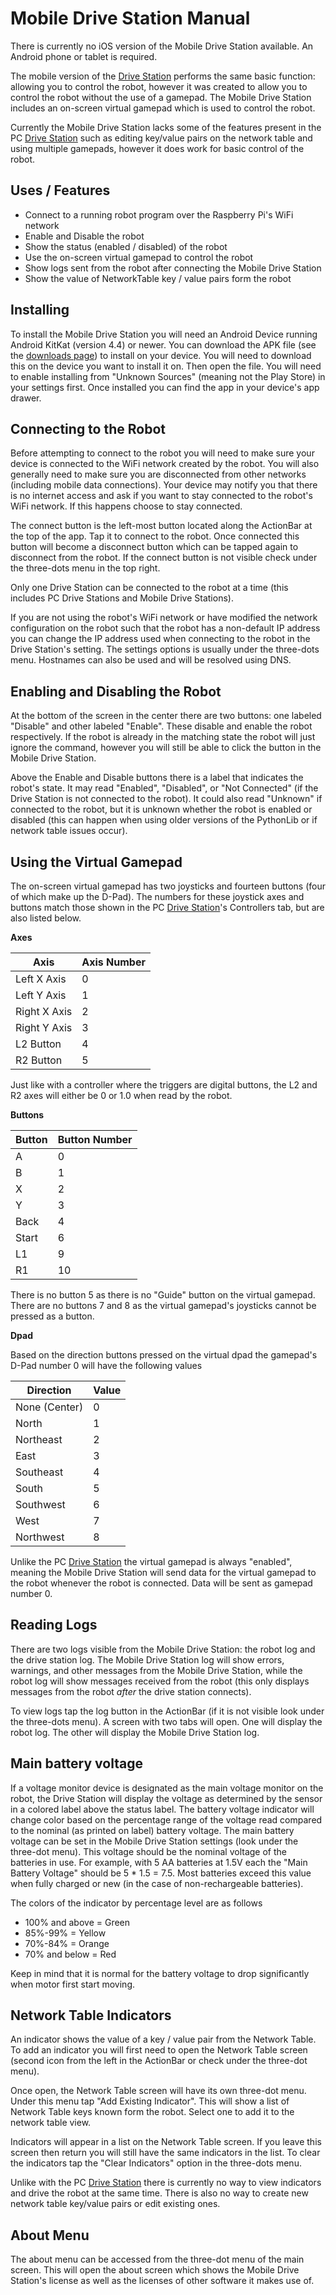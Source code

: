 # Mobile Drive Station Manual
There is currently no iOS version of the Mobile Drive Station available. An Android phone or tablet is required.

The mobile version of the [Drive Station](./drive_station.md) performs the same basic function: allowing you to control the robot, however it was created to allow you to control the robot without the use of a gamepad. The Mobile Drive Station includes an on-screen virtual gamepad which is used to control the robot.

Currently the Mobile Drive Station lacks some of the features present in the PC [Drive Station](./drive_station.md) such as editing key/value pairs on the network table and using multiple gamepads, however it does work for basic control of the robot.

## Uses / Features
- Connect to a running robot program over the Raspberry Pi's WiFi network
- Enable and Disable the robot
- Show the status (enabled / disabled) of the robot
- Use the on-screen virtual gamepad to control the robot
- Show logs sent from the robot after connecting the Mobile Drive Station
- Show the value of NetworkTable key / value pairs form the robot

## Installing
To install the Mobile Drive Station you will need an Android Device running Android KitKat (version 4.4) or newer. You can download the APK file (see the [downloads page](../../downloads/latest.md)) to install on your device. You will need to download this on the device you want to install it on. Then open the file. You will need to enable installing from "Unknown Sources" (meaning not the Play Store) in your settings first. Once installed you can find the app in your device's app drawer.

## Connecting to the Robot
Before attempting to connect to the robot you will need to make sure your device is connected to the WiFi network created by the robot. You will also generally need to make sure you are disconnected from other networks (including mobile data connections). Your device may notify you that there is no internet access and ask if you want to stay connected to the robot's WiFi network. If this happens choose to stay connected.

The connect button is the left-most button located along the ActionBar at the top of the app. Tap it to connect to the robot. Once connected this button will become a disconnect button which can be tapped again to disconnect from the robot. If the connect button is not visible check under the three-dots menu in the top right.

Only one Drive Station can be connected to the robot at a time (this includes PC Drive Stations and Mobile Drive Stations).

If you are not using the robot's WiFi network or have modified the network configuration on the robot such that the robot has a non-default IP address you can change the IP address used when connecting to the robot in the Drive Station's setting. The settings options is usually under the three-dots menu. Hostnames can also be used and will be resolved using DNS.

## Enabling and Disabling the Robot
At the bottom of the screen in the center there are two buttons: one labeled "Disable" and other labeled "Enable". These disable and enable the robot respectively. If the robot is already in the matching state the robot will just ignore the command, however you will still be able to click the button in the Mobile Drive Station.

Above the Enable and Disable buttons there is a label that indicates the robot's state. It may read "Enabled", "Disabled", or "Not Connected" (if the Drive Station is not connected to the robot). It could also read "Unknown" if connected to the robot, but it is unknown whether the robot is enabled or disabled (this can happen when using older versions of the PythonLib or if network table issues occur).

## Using the Virtual Gamepad
The on-screen virtual gamepad has two joysticks and fourteen buttons (four of which make up the D-Pad). The numbers for these joystick axes and buttons match those shown in the PC [Drive Station](./drive_station.md)'s Controllers tab, but are also listed below.

**Axes**

| Axis                 | Axis Number |
| -------------------- | ----------- |
| Left X Axis          | 0           | 
| Left Y Axis          | 1           |
| Right X Axis         | 2           | 
| Right Y Axis         | 3           | 
| L2 Button            | 4           |
| R2 Button            | 5           |

Just like with a controller where the triggers are digital buttons, the L2 and R2 axes will either be 0 or 1.0 when read by the robot.

**Buttons**

| Button               | Button Number |
| -------------------- | ------------- |
| A                    | 0             |
| B                    | 1             |
| X                    | 2             |
| Y                    | 3             |
| Back                 | 4             |
| Start                | 6             |
| L1                   | 9             |
| R1                   | 10            |

There is no button 5 as there is no "Guide" button on the virtual gamepad. There are no buttons 7 and 8 as the virtual gamepad's joysticks cannot be pressed as a button.

**Dpad**

Based on the direction buttons pressed on the virtual dpad the gamepad's D-Pad number 0 will have the following values

| Direction                 | Value |
| ------------------------- | ----- |
| None (Center)             | 0     |
| North                     | 1     |
| Northeast                 | 2     |
| East                      | 3     |
| Southeast                 | 4     |
| South                     | 5     |
| Southwest                 | 6     |
| West                      | 7     |
| Northwest                 | 8     |

Unlike the PC [Drive Station](./drive_station.md) the virtual gamepad is always "enabled", meaning the Mobile Drive Station will send data for the virtual gamepad to the robot whenever the robot is connected. Data will be sent as gamepad number 0.

## Reading Logs
There are two logs visible from the Mobile Drive Station: the robot log and the drive station log. The Mobile Drive Station log will show errors, warnings, and other messages from the Mobile Drive Station, while the robot log will show messages received from the robot (this only displays messages from the robot *after* the drive station connects).

To view logs tap the log button in the ActionBar (if it is not visible look under the three-dots menu). A screen with two tabs will open. One will display the robot log. The other will display the Mobile Drive Station log.

## Main battery voltage
If a voltage monitor device is designated as the main voltage monitor on the robot, the Drive Station will display the voltage as determined by the sensor in a colored label above the status label. The battery voltage indicator will change color based on the percentage range of the voltage read compared to the nominal (as printed on label) battery voltage. The main battery voltage can be set in the Mobile Drive Station settings (look under the three-dot menu). This voltage should be the nominal voltage of the batteries in use. For example, with 5 AA batteries at 1.5V each the "Main Battery Voltage" should be 5 * 1.5 = 7.5. Most batteries exceed this value when fully charged or new (in the case of non-rechargeable batteries).

The colors of the indicator by percentage level are as follows

- 100% and above = Green
- 85%-99% = Yellow
- 70%-84% = Orange
- 70% and below = Red

Keep in mind that it is normal for the battery voltage to drop significantly when motor first start moving.

## Network Table Indicators
An indicator shows the value of a key / value pair from the Network Table. To add an indicator you will first need to open the Network Table screen (second icon from the left in the ActionBar or check under the three-dot menu).

Once open, the Network Table screen will have its own three-dot menu. Under this menu tap "Add Existing Indicator". This will show a list of Network Table keys known form the robot. Select one to add it to the network table view.

Indicators will appear in a list on the Network Table screen. If you leave this screen then return you will still have the same indicators in the list. To clear the indicators tap the "Clear Indicators" option in the three-dots menu.

Unlike with the PC [Drive Station](./drive_station.md) there is currently no way to view indicators and drive the robot at the same time. There is also no way to create new network table key/value pairs or edit existing ones.

## About Menu
The about menu can be accessed from the three-dot menu of the main screen. This will open the about screen which shows the Mobile Drive Station's license as well as the licenses of other software it makes use of.
